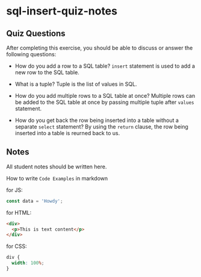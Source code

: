 # sql-insert-quiz-notes

## Quiz Questions

After completing this exercise, you should be able to discuss or answer the following questions:

- How do you add a row to a SQL table?
  `insert` statement is used to add a new row to the SQL table.

- What is a tuple?
  Tuple is the list of values in SQL.

- How do you add multiple rows to a SQL table at once?
  Multiple rows can be added to the SQL table at once by passing multiple tuple after `values` statement.

- How do you get back the row being inserted into a table without a separate `select` statement?
  By using the `return` clause, the row being inserted into a table is reurned back to us.

## Notes

All student notes should be written here.

How to write `Code Examples` in markdown

for JS:

```javascript
const data = 'Howdy';
```

for HTML:

```html
<div>
  <p>This is text content</p>
</div>
```

for CSS:

```css
div {
  width: 100%;
}
```
